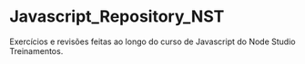 # Javascript_Repository_NST

Exercícios e revisões feitas ao longo do curso de Javascript do Node Studio Treinamentos.
